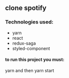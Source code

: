 ## clone spotify

### Technologies used:

* yarn
* react
* redux-saga
* styled-component


#### to run this project you must:
yarn and then yarn start
